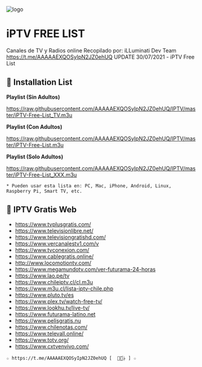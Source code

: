 ﻿![logo](https://github.com/AAAAAEXQOSyIpN2JZ0ehUQ/IPTV/blob/master/Imagenes/IPTV.jpg)
 
# iPTV FREE LIST
Canales de TV y Radios online 
   Recopilado por: iLLuminati Dev Team 
   https://t.me/AAAAAEXQOSyIpN2JZ0ehUQ
   UPDATE 30/07/2021 - iPTV Free List

## :book: Installation List

**Playlist (Sin Adultos)**

https://raw.githubusercontent.com/AAAAAEXQOSyIpN2JZ0ehUQ/IPTV/master/iPTV-Free-List_TV.m3u

**Playlist (Con Adultos)**

https://raw.githubusercontent.com/AAAAAEXQOSyIpN2JZ0ehUQ/IPTV/master/iPTV-Free-List.m3u

**Playlist (Solo Adultos)**

https://raw.githubusercontent.com/AAAAAEXQOSyIpN2JZ0ehUQ/IPTV/master/iPTV-Free-List_XXX.m3u
```
* Pueden usar esta lista en: PC, Mac, iPhone, Android, Linux, Raspberry Pi, Smart TV, etc.
```

## :book: IPTV Gratis Web
* https://www.tvplusgratis.com/
* https://www.televisionlibre.net/
* https://www.televisiongratishd.com/
* https://www.vercanalestv1.com/v
* https://www.tvconexion.com/
* https://www.cablegratis.online/
* http://www.locomotiontv.com/
* https://www.megamundotv.com/ver-futurama-24-horas
* https://www.lao.pe/tv
* https://www.chileiptv.cl/cl.m3u
* https://www.m3u.cl/lista-iptv-chile.php
* https://www.pluto.tv/es
* https://www.plex.tv/watch-free-tv/
* https://www.lookhu.tv/live-tv/
* https://www.futurama-latino.net
* https://www.pelisgratis.nu
* https://www.chilenotas.com/
* https://www.televall.online/
* https://www.totv.org/
* https://www.cxtvenvivo.com/

```
☆ https://t.me/AAAAAEXQOSyIpN2JZ0ehUQ [  ⃘⃤꙰✰ ] ☆
```